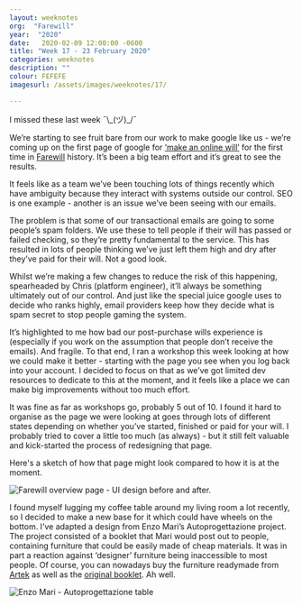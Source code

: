 ```yaml
---
layout: weeknotes
org:  "Farewill"
year:  "2020"
date:   2020-02-09 12:00:00 -0600
title: "Week 17 - 23 February 2020"
categories: weeknotes
description: ""
colour: FEFEFE
imagesurl: /assets/images/weeknotes/17/

---
```



I missed these last week ¯\\\_(ヅ)_/¯

We’re starting to see fruit bare from our work to make google like us - we’re coming up on the first page of google for [‘make an online will’](https://www.google.com/search?q=make+an+online+will) for the first time in [Farewill](https://farewill.com/) history. It’s been a big team effort and it’s great to see the results.

It feels like as a team we’ve been touching lots of things recently which have ambiguity because they interact with systems outside our control. SEO is one example - another is an issue we’ve been seeing with our emails.

The problem is that some of our transactional emails are going to some people’s spam folders. We use these to tell people if their will has passed or failed checking, so they’re pretty fundamental to the service. This has resulted in lots of people thinking we’ve just left them high and dry after they’ve paid for their will. Not a good look. 

Whilst we’re making a few changes to reduce the risk of this happening, spearheaded by Chris (platform engineer), it’ll always be something ultimately out of our control. And just like the special juice google uses to decide who ranks highly, email providers keep how they decide what is spam secret to stop people gaming the system. 

It’s highlighted to me how bad our post-purchase wills experience is (especially if you work on the assumption that people don’t receive the emails). And fragile. To that end, I ran a workshop this week looking at how we could make it better - starting with the page you see when you log back into your account. I decided to focus on that as we’ve got limited dev resources to dedicate to this at the moment, and it feels like a place we can make big improvements without too much effort. 

It was fine as far as workshops go, probably 5 out of 10. I found it hard to organise as the page we were looking at goes through lots of different states depending on whether you’ve started, finished or paid for your will. I probably tried to cover a little too much (as always) - but it still felt valuable and kick-started the process of redesigning that page. 

Here's a sketch of how that page might look compared to how it is at the moment. 

<img src="{{page.imagesurl}}overview_before_after.png"
alt="Farewill overview page - UI design before and after.">


I found myself lugging my coffee table around my living room a lot recently, so I decided to make a new base for it which could have wheels on the bottom. I’ve adapted a design from Enzo Mari’s Autoprogettazione project. The project consisted of a booklet that Mari would post out to people, containing furniture that could be easily made of cheap materials. It was in part a reaction against ‘designer’ furniture being inaccessible to most people. Of course, you can nowadays buy the furniture readymade from [Artek](https://www.endclothing.com/gb/artek-enzo-mari-1974-sedia-1-chair-28101901.html) as well as the [original booklet](https://www.corraini.com/en/catalogo/scheda_libro/62/autoprogettazione). Ah well. 

<img src="{{page.imagesurl}}enzo-mari-table.jpg"
alt="Enzo Mari - Autoprogettazione table">
